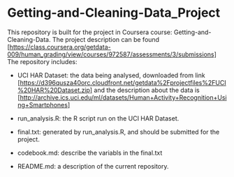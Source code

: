 Getting-and-Cleaning-Data_Project
=================================

This repository is built for the project in Coursera course: Getting-and-Cleaning-Data. The project description can be found 
[https://class.coursera.org/getdata-009/human_grading/view/courses/972587/assessments/3/submissions]
The repository includes:
* UCI HAR Dataset: the data being analysed, downloaded from link 
[https://d396qusza40orc.cloudfront.net/getdata%2Fprojectfiles%2FUCI%20HAR%20Dataset.zip]
and the description about the data is [http://archive.ics.uci.edu/ml/datasets/Human+Activity+Recognition+Using+Smartphones]

* run_analysis.R: the R script run on the UCI HAR Dataset.
* final.txt: generated by run_analysis.R, and should be submitted for the project.
* codebook.md: describe the variabls in the final.txt
* README.md: a description of the current repository.

